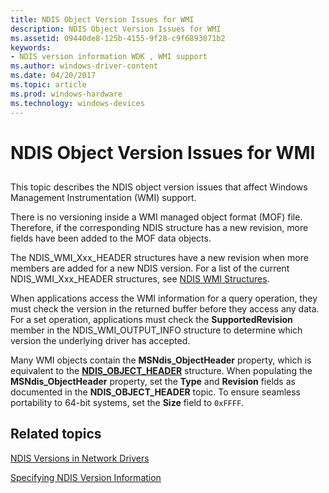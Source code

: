 ```yaml
---
title: NDIS Object Version Issues for WMI
description: NDIS Object Version Issues for WMI
ms.assetid: 09440de8-125b-4155-9f28-c9f6893071b2
keywords:
- NDIS version information WDK , WMI support
ms.author: windows-driver-content
ms.date: 04/20/2017
ms.topic: article
ms.prod: windows-hardware
ms.technology: windows-devices
---
```


# NDIS Object Version Issues for WMI


## <a href="" id="ddk-ndis-object-version-issues-for-wmi-ng"></a>


This topic describes the NDIS object version issues that affect Windows Management Instrumentation (WMI) support.

There is no versioning inside a WMI managed object format (MOF) file. Therefore, if the corresponding NDIS structure has a new revision, more fields have been added to the MOF data objects.

The NDIS\_WMI\_Xxx\_HEADER structures have a new revision when more members are added for a new NDIS version. For a list of the current NDIS\_WMI\_Xxx\_HEADER structures, see [NDIS WMI Structures](https://msdn.microsoft.com/library/windows/hardware/ff567905).

When applications access the WMI information for a query operation, they must check the version in the returned buffer before they access any data. For a set operation, applications must check the **SupportedRevision** member in the NDIS\_WMI\_OUTPUT\_INFO structure to determine which version the underlying driver has accepted.

Many WMI objects contain the **MSNdis\_ObjectHeader** property, which is equivalent to the [**NDIS\_OBJECT\_HEADER**](https://msdn.microsoft.com/library/windows/hardware/ff566588) structure. When populating the **MSNdis\_ObjectHeader** property, set the **Type** and **Revision** fields as documented in the **NDIS\_OBJECT\_HEADER** topic. To ensure seamless portability to 64-bit systems, set the **Size** field to `0xFFFF`.

## Related topics


[NDIS Versions in Network Drivers](ndis-versions-in-network-drivers.md)

[Specifying NDIS Version Information](specifying-ndis-version-information.md)

 

 






